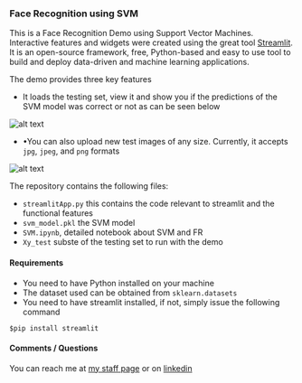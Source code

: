 ### Face Recognition using SVM

This is a Face Recognition Demo using Support Vector Machines. Interactive features and widgets were created using the great tool [Streamlit](https://www.streamlit.io/). It is an open-source framework, free, Python-based and easy to use tool to build and deploy data-driven and machine learning applications. 

The demo provides three key features 
* It loads the testing set, view it and show you if the predictions of the SVM model was correct or not as can be seen below

![alt text](https://github.com/heyad/Teaching/blob/master/SVMFR/figures/gif.gif "Face Recognition")

* •You can also upload new test images of any size. Currently, it accepts `jpg`, `jpeg`, and `png` formats 

![alt text](https://github.com/heyad/Teaching/blob/master/SVMFR/figures/gifnew.gif "Face Recognition")


The repository contains the following files:

* `streamlitApp.py` this contains the code relevant to streamlit and the functional features 
* `svm_model.pkl` the SVM model
*  `SVM.ipynb`, detailed notebook about SVM and FR
*  `Xy_test` subste of the testing set to run with the demo

#### Requirements 


* You need to have Python installed on your machine 
* The dataset used can be obtained from `sklearn.datasets`
* You need to have streamlit installed, if not, simply issue the following command  

```
$pip install streamlit
```


#### Comments / Questions 

You can reach me at [my staff page](https://www3.rgu.ac.uk/dmstaff/elyan-eyad) or on [linkedin](http://www.linkedin.com/in/elyan )

